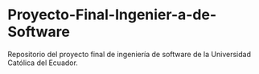 # Proyecto-Final-Ingenier-a-de-Software
Repositorio del proyecto final de ingeniería de software de la Universidad Católica del Ecuador.
